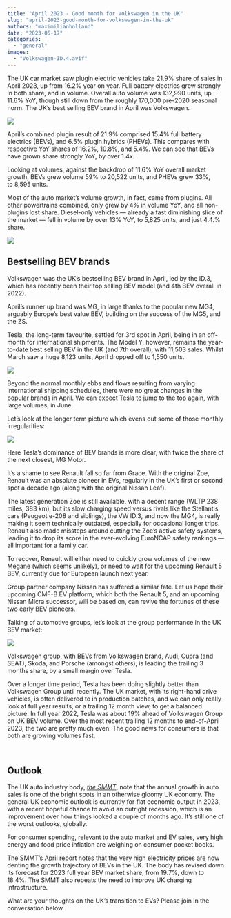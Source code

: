 ```yaml
---
title: "April 2023 - Good month for Volkswagen in the UK"
slug: "april-2023-good-month-for-volkswagen-in-the-uk"
authors: "maximilianholland"
date: "2023-05-17"
categories: 
  - "general"
images: 
  - "Volkswagen-ID.4.avif"
---
```


The UK car market saw plugin electric vehicles take 21.9% share of sales in April 2023, up from 16.2% year on year. Full battery electrics grew strongly in both share, and in volume. Overall auto volume was 132,990 units, up 11.6% YoY, though still down from the roughly 170,000 pre-2020 seasonal norm. The UK’s best selling BEV brand in April was Volkswagen.

![](images/April-2023-UK-Passenger-Auto-Registrations.avif)

April’s combined plugin result of 21.9% comprised 15.4% full battery electrics (BEVs), and 6.5% plugin hybrids (PHEVs). This compares with respective YoY shares of 16.2%, 10.8%, and 5.4%. We can see that BEVs have grown share strongly YoY, by over 1.4x.

Looking at volumes, against the backdrop of 11.6% YoY overall market growth, BEVs grew volume 59% to 20,522 units, and PHEVs grew 33%, to 8,595 units.

Most of the auto market’s volume growth, in fact, came from plugins. All other powertrains combined, only grew by 4% in volume YoY, and all non-plugins lost share. Diesel-only vehicles — already a fast diminishing slice of the market — fell in volume by over 13% YoY, to 5,825 units, and just 4.4.% share.

![](images/April-2023-Monthly-Powertrain-Market-Share.avif)

## Bestselling BEV brands

Volkswagen was the UK’s bestselling BEV brand in April, led by the ID.3, which has recently been their top selling BEV model (and 4th BEV overall in 2022).

April’s runner up brand was MG, in large thanks to the popular new MG4, arguably Europe’s best value BEV, building on the success of the MG5, and the ZS.

Tesla, the long-term favourite, settled for 3rd spot in April, being in an off-month for international shipments. The Model Y, however, remains the year-to-date best selling BEV in the UK (and 7th overall), with 11,503 sales. Whilst March saw a huge 8,123 units, April dropped off to 1,550 units.

![](images/UK-BEV-Brand-_-Est.-April-23.avif)

Beyond the normal monthly ebbs and flows resulting from varying international shipping schedules, there were no great changes in the popular brands in April. We can expect Tesla to jump to the top again, with large volumes, in June.

Let’s look at the longer term picture which evens out some of those monthly irregularities:

![](images/UK-BEV-Brand-_-Est.-April-23-Trailing-Qtr.avif)

Here Tesla’s dominance of BEV brands is more clear, with twice the share of the next closest, MG Motor.

It’s a shame to see Renault fall so far from Grace. With the original Zoe, Renault was an absolute pioneer in EVs, regularly in the UK’s first or second spot a decade ago (along with the original Nissan Leaf).

The latest generation Zoe is still available, with a decent range (WLTP 238 miles, 383 km), but its slow charging speed versus rivals like the Stellantis cars (Peugeot e-208 and siblings), the VW ID.3, and now the MG4, is really making it seem technically outdated, especially for occasional longer trips. Renault also made missteps around cutting the Zoe’s active safety systems, leading it to drop its score in the ever-evolving EuroNCAP safety rankings — all important for a family car.

To recover, Renault will either need to quickly grow volumes of the new Megane (which seems unlikely), or need to wait for the upcoming Renault 5 BEV, currently due for European launch next year.

Group partner company Nissan has suffered a similar fate. Let us hope their upcoming CMF-B EV platform, which both the Renault 5, and an upcoming Nissan Micra successor, will be based on, can revive the fortunes of these two early BEV pioneers.

Talking of automotive groups, let’s look at the group performance in the UK BEV market:

![](images/UK-BEV-Group-_-Est.-April-23-Trailing-Qtr-.avif)

Volkswagen group, with BEVs from Volkswagen brand, Audi, Cupra (and SEAT), Skoda, and Porsche (amongst others), is leading the trailing 3 months share, by a small margin over Tesla.

Over a longer time period, Tesla has been doing slightly better than Volkswagen Group until recently. The UK market, with its right-hand drive vehicles, is often delivered to in production batches, and we can only really look at full year results, or a trailing 12 month view, to get a balanced picture. In full year 2022, Tesla was about 19% ahead of Volkswagen Group on UK BEV volume. Over the most recent trailing 12 months to end-of-April 2023, the two are pretty much even. The good news for consumers is that both are growing volumes fast.

 

## Outlook

The UK auto industry body, _[the SMMT](https://www.smmt.co.uk/2023/05/new-car-market-grows-for-ninth-month-running/)_, note that the annual growth in auto sales is one of the bright spots in an otherwise gloomy UK economy. The general UK economic outlook is currently for flat economic output in 2023, with a recent hopeful chance to avoid an outright recession, which is an improvement over how things looked a couple of months ago. It’s still one of the worst outlooks, globally.

For consumer spending, relevant to the auto market and EV sales, very high energy and food price inflation are weighing on consumer pocket books.

The SMMT’s April report notes that the very high electricity prices are now denting the growth trajectory of BEVs in the UK. The body has revised down its forecast for 2023 full year BEV market share, from 19.7%, down to 18.4%. The SMMT also repeats the need to improve UK charging infrastructure.

What are your thoughts on the UK’s transition to EVs? Please join in the conversation below.
